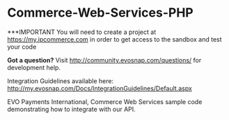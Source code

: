 Commerce-Web-Services-PHP
=========================
***IMPORTANT You will need to create a project at https://my.ipcommerce.com in order to get access to the sandbox and test your code

<b>Got a question?</b>  Visit http://community.evosnap.com/questions/ for development help.  

Integration Guidelines available here:  http://my.evosnap.com/Docs/IntegrationGuidelines/Default.aspx

EVO Payments International, Commerce Web Services sample code demonstrating how to integrate with our API.
